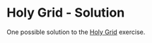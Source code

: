 # Holy Grid - Solution

One possible solution to the [Holy Grid](https://github.com/ci-wdi-900/holy-grid) exercise.
